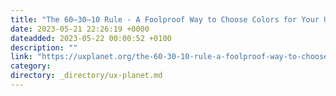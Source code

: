 ```yaml
---
title: "The 60–30–10 Rule - A Foolproof Way to Choose Colors for Your UI Design"
date: 2023-05-21 22:26:19 +0000
dateadded: 2023-05-22 00:00:52 +0100
description: ""
link: "https://uxplanet.org/the-60-30-10-rule-a-foolproof-way-to-choose-colors-for-your-ui-design-d15625e56d25?source=rss----819cc2aaeee0---4"
category:
directory: _directory/ux-planet.md
---
```

